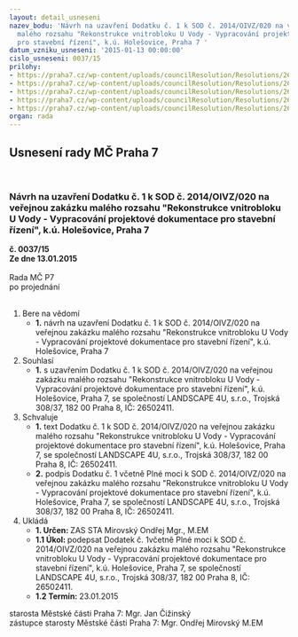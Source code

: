 ```yaml
---
layout: detail_usneseni
nazev_bodu: 'Návrh na uzavření Dodatku č. 1 k SOD č. 2014/OIVZ/020 na veřejnou zakázku
  malého rozsahu "Rekonstrukce vnitrobloku U Vody - Vypracování projektové dokumentace
  pro stavební řízení", k.ú. Holešovice, Praha 7 '
datum_vzniku_usneseni: '2015-01-13 00:00:00'
cislo_usneseni: 0037/15
prilohy:
- https://praha7.cz/wp-content/uploads/councilResolution/Resolutions/26811/3-15-1._dodatek_%c4%8d.1-_op.doc
- https://praha7.cz/wp-content/uploads/councilResolution/Resolutions/26811/3-15-2._%c5%be%c3%a1dost_o_prodlou%c5%been%c3%ad_term%c3%adnu_a_pln%c3%a9_moci.pdf
- https://praha7.cz/wp-content/uploads/councilResolution/Resolutions/26811/3-15-3._pln%c3%a1_moc.doc
- https://praha7.cz/wp-content/uploads/councilResolution/Resolutions/26811/3-15-4._usnesen%c3%ad_rm_%c4%8d_p7_%c4%8d._0274.doc
- https://praha7.cz/wp-content/uploads/councilResolution/Resolutions/26811/3-15-5._obchodn%c3%ad_rejst%c5%99%c3%adk.pdf
organ: rada
---
```

<div id="ucUsn_pList" class="usn">
	<span><h2>Usnesení rady MČ Praha 7 </h2>
<br></span><div class="standBody">
<span><h3>Návrh na uzavření Dodatku č. 1 k SOD č. 2014/OIVZ/020 na veřejnou zakázku malého rozsahu "Rekonstrukce vnitrobloku U Vody - Vypracování projektové dokumentace pro stavební řízení", k.ú. Holešovice, Praha 7 </h3></span><div class="center">
		<strong>č. 0037/15</strong><br>
	</div>
<div class="center">
		<strong>Ze dne 13.01.2015</strong><br><br>
	</div>Rada MČ P7<br> po projednání<br><br><ol>
<li>Bere na vědomí<ul><li>
<strong>1.</strong> návrh na uzavření Dodatku č. 1 k SOD č. 2014/OIVZ/020 na veřejnou zakázku malého rozsahu "Rekonstrukce vnitrobloku U Vody - Vypracování projektové dokumentace pro stavební řízení", k.ú. Holešovice, Praha 7 </li></ul>
</li>
<li>Souhlasí<ul><li>
<strong>1.</strong> s uzavřením Dodatku č. 1 k SOD č. 2014/OIVZ/020 na veřejnou zakázku malého rozsahu "Rekonstrukce vnitrobloku U Vody - Vypracování projektové dokumentace pro stavební řízení", k.ú. Holešovice, Praha 7, se společností LANDSCAPE 4U, s.r.o., Trojská 308/37, 182 00 Praha 8, IČ: 26502411. </li></ul>
</li>
<li>Schvaluje<ul>
<li>
<strong>1.</strong> text Dodatku č. 1 k SOD č. 2014/OIVZ/020 na veřejnou zakázku malého rozsahu "Rekonstrukce vnitrobloku U Vody - Vypracování projektové dokumentace pro stavební řízení", k.ú. Holešovice, Praha 7, se společností LANDSCAPE 4U, s.r.o., Trojská 308/37, 182 00 Praha 8, IČ: 26502411. </li>
<li>
<strong>2.</strong> podpis Dodatku č. 1 včetně Plné moci k SOD č. 2014/OIVZ/020 na veřejnou zakázku malého rozsahu "Rekonstrukce vnitrobloku U Vody - Vypracování projektové dokumentace pro stavební řízení", k.ú. Holešovice, Praha 7, se společností LANDSCAPE 4U, s.r.o., Trojská 308/37, 182 00 Praha 8, IČ: 26502411.  </li>
</ul>
</li>
<li>Ukládá<ul>
<li>
<strong>1. Určen: </strong>ZAS STA Mirovský Ondřej Mgr., M.EM</li>
<li>
<strong>1.1 Úkol: </strong>podepsat Dodatek č. 1včetně Plné moci  k SOD č. 2014/OIVZ/020 na veřejnou zakázku malého rozsahu "Rekonstrukce vnitrobloku U Vody - Vypracování projektové dokumentace pro stavební řízení", k.ú. Holešovice, Praha 7, se společností LANDSCAPE 4U, s.r.o., Trojská 308/37, 182 00 Praha 8, IČ: 26502411. </li>
<li>
<strong>1.2 Termín: </strong>23.01.2015</li>
</ul>
</li>
</ol>starosta Městské části Praha 7: Mgr. Jan Čižinský<br>zástupce starosty Městské části Praha 7: Mgr. Ondřej Mirovský M.EM 
</div>
</div>